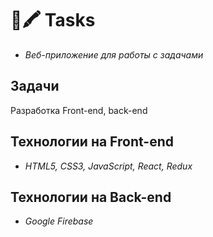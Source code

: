 # 🧾🖍  Tasks

 - *Веб-приложение для работы с задачами*

## Задачи

 Разработка Front-end, back-end

## Технологии на Front-end

 - *HTML5, CSS3, JavaScript, React, Redux*

## Технологии на Back-end

 - *Google Firebase*
